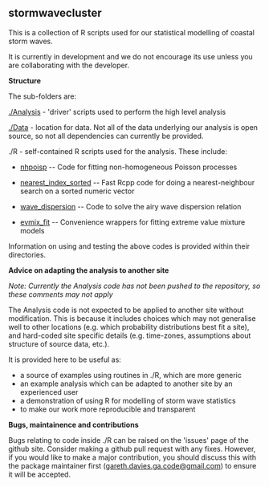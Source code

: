 stormwavecluster
----------------

This is a collection of R scripts used for our statistical modelling of coastal
storm waves.

It is currently in development and we do not encourage its use unless you are
collaborating with the developer.


**Structure**

The sub-folders are:

[./Analysis](Analysis) - 'driver' scripts used to perform the high level analysis

[./Data](Data/README.md) - location for data. Not all of the data underlying our analysis is open source, so not all dependencies can currently be provided.

./R - self-contained R scripts used for the analysis. These include:

* [nhpoisp](R/nhpoisp) -- Code for fitting non-homogeneous Poisson processes

* [nearest_index_sorted](R/nearest_index_sorted/README.md) -- Fast Rcpp code for doing a nearest-neighbour search on a sorted numeric vector

* [wave_dispersion](R/wave_dispersion/README.md) -- Code to solve the airy wave dispersion relation

* [evmix_fit](R/evmix_fit/README.md) -- Convenience wrappers for fitting extreme value mixture models

Information on using and testing the above codes is provided within their directories.


**Advice on adapting the analysis to another site**

*Note: Currently the Analysis code has not been pushed to the repository, so these comments may not apply*

The Analysis code is not expected to be applied to another site without
modification. This is because it includes choices which may not generalise well to
other locations (e.g. which probability distributions best fit a site), and
hard-coded site specific details (e.g. time-zones, assumptions about structure
of source data, etc.). 

It is provided here to be useful as:

* a source of examples using routines in ./R, which are more generic
* an example analysis which can be adapted to another site by an experienced user
* a demonstration of using R for modelling of storm wave statistics
* to make our work more reproducible and transparent


**Bugs, maintainence and contributions**

Bugs relating to code inside ./R can be raised on the 'issues' page of the
github site. Consider making a github pull request with any fixes. However, if 
you would like to make a major contribution, you should discuss this with the package
maintainer first (gareth.davies.ga.code@gmail.com) to ensure it will be accepted. 

